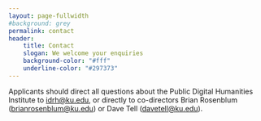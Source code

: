 ```yaml
---
layout: page-fullwidth
#background: grey
permalink: contact
header:
    title: Contact
    slogan: We welcome your enquiries
    background-color: "#fff"
    underline-color: "#297373"
---
```


Applicants should direct all questions about the Public Digital Humanities Institute to <idrh@ku.edu>, or directly to co-directors Brian Rosenblum (<brianrosenblum@ku.edu>) or Dave Tell (<davetell@ku.edu>).

